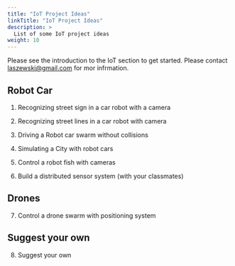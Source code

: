 ```yaml
---
title: "IoT Project Ideas"
linkTitle: "IoT Project Ideas"
description: >
  List of some IoT project ideas
weight: 10
---
```


Please see the introduction to the IoT section to get started. Please
contact laszewski@gmail.com for mor infrmation.

## Robot Car

1.  Recognizing street sign in a car robot with a camera

2.  Recognizing street lines in a car robot with camera

3.  Driving a Robot car swarm without collisions

4.  Simulating a City with robot cars

5.  Control a robot fish with cameras

6.  Build a distributed sensor system (with your classmates)

## Drones

7.  Control a drone swarm with positioning system

## Suggest your own

8. Suggest your own
